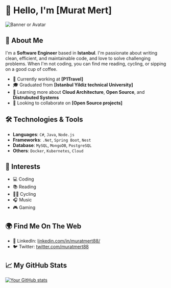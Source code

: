 # 👋 Hello, I'm [Murat Mert]

![Banner or Avatar](url-to-image)

## 🌱 About Me

I'm a **Software Engineer** based in **Istanbul**. I'm passionate about writing clean, efficient, and maintainable code, and love to solve challenging problems. When I'm not coding, you can find me reading, cycling, or sipping on a good cup of coffee.

- 🔭 Currently working at **[P1Travel]**
- 🎓 Graduated from **[Istanbul Yildiz technical University]**
- 🌱 Learning more about **Cloud Architecture**, **Open Source**, and **Distrubuted Systems**
- 👯 Looking to collaborate on **[Open Source projects]**

## 🛠️ Technologies & Tools

- **Languages**: `C#`, `Java`, `Node.js`
- **Frameworks**: `.Net`, `Spring Boot`, `Nest`
- **Database**: `MySQL`, `MongoDB`, `PostgreSQL`
- **Others**: `Docker`, `Kubernetes`, `Cloud`

## 🌟 Interests

- 💻 Coding
- 📚 Reading
- 🚴‍♂️ Cycling
- 🎧 Music
- 🎮 Gaming

## 🌍 Find Me On The Web

- 💼 LinkedIn: [linkedin.com/in/muratmert88/](#)
- 🐦 Twitter: [twitter.com/muratmert88](#)

## 📈 My GitHub Stats

[![Your GitHub stats](https://github-readme-stats.vercel.app/api?username=yourusername&theme=radical)](https://github.com/anuraghazra/github-readme-stats)
